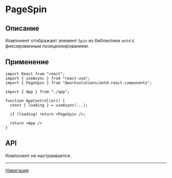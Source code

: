 # PageSpin

## Описание

Компонент отображает элемент `Spin` из библиотеки `antd` с фиксированным позиционированием.

## Применение

```TSX
import React from "react";
import { useAsync } from "react-use";
import { PageSpin } from "@worksolutions/antd-react-components";

import { App } from "./app";

function AppController() {
  const { loading } = useAsync(...);

  if (loading) return <PageSpin />;

  return <App />
}
```

## API

Компонент не настраивается.

---
[Навигация](../navigation.md)